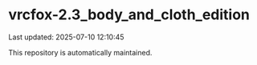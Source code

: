# vrcfox-2.3_body_and_cloth_edition

Last updated: 2025-07-10 12:10:45

This repository is automatically maintained.
